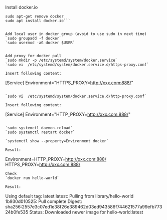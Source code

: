 Install docker.io
```sudo apt-get update
sudo apt-get remove docker
sudo apt install docker.io```


Add local user in docker group (avoid to use sudo in next time)
`sudo groupadd -f docker`
`sudo usermod -aG docker $USER`


Add proxy for docker pull
`sudo mkdir -p /etc/systemd/system/docker.service`
`sudo vi  /etc/systemd/system/docker.service.d/https-proxy.conf`

Insert following content:
```
[Service]
Environment="HTTPS_PROXY=http://xxx.com:888/"
```

`sudo vi  /etc/systemd/system/docker.service.d/http-proxy.conf`

Insert following content:
```
[Service]
Environment="HTTP_PROXY=http://xxx.com:888/"
```

`sudo systemctl daemon-reload`
`sudo systemctl restart docker`

`systemctl show --property=Environment docker`

Result:
```
Environment=HTTP_PROXY=http://xxx.com:888/ HTTPS_PROXY=http://xxx.com:888/
```
Check
`docker run hello-world`

Result:
```
Using default tag: latest
latest: Pulling from library/hello-world
1b930d010525: Pull complete
Digest: sha256:2557e3c07ed1e38f26e389462d03ed943586f744621577a99efb77324b0fe535
Status: Downloaded newer image for hello-world:latest
```
